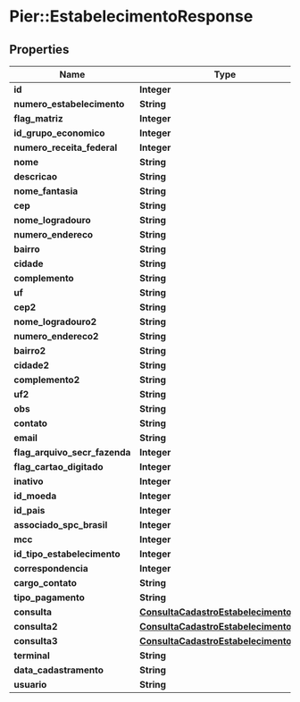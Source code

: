 # Pier::EstabelecimentoResponse

## Properties
Name | Type | Description | Notes
------------ | ------------- | ------------- | -------------
**id** | **Integer** | {{{estabelecimento_response_id_value}}} | [optional] 
**numero_estabelecimento** | **String** | {{{estabelecimento_response_numero_estabelecimento_value}}} | [optional] 
**flag_matriz** | **Integer** | {{{estabelecimento_response_flag_matriz_value}}} | [optional] 
**id_grupo_economico** | **Integer** | {{{estabelecimento_response_id_grupo_economico_value}}} | [optional] 
**numero_receita_federal** | **Integer** | {{{estabelecimento_response_numero_receita_federal_value}}} | [optional] 
**nome** | **String** | {{{estabelecimento_response_nome_value}}} | [optional] 
**descricao** | **String** | {{{estabelecimento_response_descricao_value}}} | [optional] 
**nome_fantasia** | **String** | {{{estabelecimento_response_nome_fantasia_value}}} | [optional] 
**cep** | **String** | {{{estabelecimento_response_cep_value}}} | [optional] 
**nome_logradouro** | **String** | {{{estabelecimento_response_nome_logradouro_value}}} | [optional] 
**numero_endereco** | **String** | {{{estabelecimento_response_numero_endereco_value}}} | [optional] 
**bairro** | **String** | {{{estabelecimento_response_bairro_value}}} | [optional] 
**cidade** | **String** | {{{estabelecimento_response_cidade_value}}} | [optional] 
**complemento** | **String** | {{{estabelecimento_response_complemento_value}}} | [optional] 
**uf** | **String** | {{{estabelecimento_response_uf_value}}} | [optional] 
**cep2** | **String** | {{{estabelecimento_response_cep2_value}}} | [optional] 
**nome_logradouro2** | **String** | {{{estabelecimento_response_nome_logradouro2_value}}} | [optional] 
**numero_endereco2** | **String** | {{{estabelecimento_response_numero_endereco2_value}}} | [optional] 
**bairro2** | **String** | {{{estabelecimento_response_bairro2_value}}} | [optional] 
**cidade2** | **String** | {{{estabelecimento_response_cidade2_value}}} | [optional] 
**complemento2** | **String** | {{{estabelecimento_response_complemento2_value}}} | [optional] 
**uf2** | **String** | {{{estabelecimento_response_uf2_value}}} | [optional] 
**obs** | **String** | {{{estabelecimento_response_obs_value}}} | [optional] 
**contato** | **String** | {{{estabelecimento_response_contato_value}}} | [optional] 
**email** | **String** | {{{estabelecimento_response_email_value}}} | [optional] 
**flag_arquivo_secr_fazenda** | **Integer** | {{{estabelecimento_response_flag_arquivo_secr_fazenda_value}}} | [optional] 
**flag_cartao_digitado** | **Integer** | {{{estabelecimento_response_flag_cartao_digitado_value}}} | [optional] 
**inativo** | **Integer** | {{{estabelecimento_response_inativo_value}}} | [optional] 
**id_moeda** | **Integer** | {{{estabelecimento_response_id_moeda_value}}} | [optional] 
**id_pais** | **Integer** | {{{estabelecimento_response_id_pais_value}}} | [optional] 
**associado_spc_brasil** | **Integer** | {{{estabelecimento_response_associado_s_p_c_brasil_value}}} | [optional] 
**mcc** | **Integer** | {{{estabelecimento_response_mcc_value}}} | [optional] 
**id_tipo_estabelecimento** | **Integer** | {{{estabelecimento_response_id_tipo_estabelecimento_value}}} | [optional] 
**correspondencia** | **Integer** | {{{estabelecimento_response_correspondencia_value}}} | [optional] 
**cargo_contato** | **String** | {{{estabelecimento_response_cargo_contato_value}}} | [optional] 
**tipo_pagamento** | **String** | {{{estabelecimento_response_tipo_pagamento_value}}} | [optional] 
**consulta** | [**ConsultaCadastroEstabelecimentoDTO**](ConsultaCadastroEstabelecimentoDTO.md) | {{{estabelecimento_response_consulta_value}}} | [optional] 
**consulta2** | [**ConsultaCadastroEstabelecimentoDTO**](ConsultaCadastroEstabelecimentoDTO.md) | {{{estabelecimento_response_consulta2_value}}} | [optional] 
**consulta3** | [**ConsultaCadastroEstabelecimentoDTO**](ConsultaCadastroEstabelecimentoDTO.md) | {{{estabelecimento_response_consulta3_value}}} | [optional] 
**terminal** | **String** | {{{estabelecimento_response_terminal_value}}} | [optional] 
**data_cadastramento** | **String** | {{{estabelecimento_response_data_cadastramento_value}}} | [optional] 
**usuario** | **String** | {{{estabelecimento_response_usuario_value}}} | [optional] 


